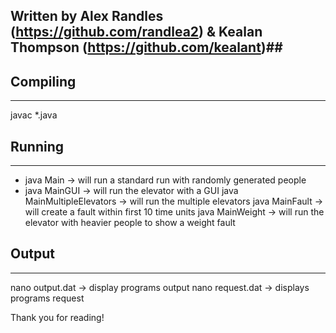 ## Written by Alex Randles (https://github.com/randlea2) & Kealan Thompson (https://github.com/kealant)##


## Compiling ##
**************************
javac *.java




## Running ## 
**************************
* java Main                           -> will run a standard run with randomly generated people 
* java MainGUI                        -> will run the elevator with a GUI 
java MainMultipleElevators          -> will run  the multiple elevators 
java MainFault                      -> will create a fault within first 10 time units 
java MainWeight                     -> will run the elevator with heavier people to show a weight fault 


## Output ##
**************************
nano output.dat                     -> display programs output 
nano request.dat                    -> displays programs request



Thank you for reading! 
